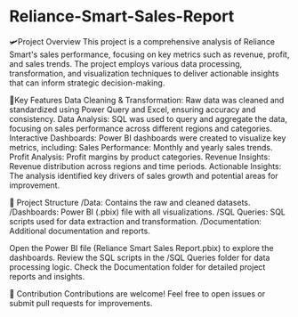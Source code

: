 # Reliance-Smart-Sales-Report
🛩️Project Overview This project is a comprehensive analysis of Reliance Smart's sales performance, focusing on key metrics such as revenue, profit, and sales trends. The project employs various data processing, transformation, and visualization techniques to deliver actionable insights that can inform strategic decision-making.

🔑Key Features Data Cleaning & Transformation: Raw data was cleaned and standardized using Power Query and Excel, ensuring accuracy and consistency. Data Analysis: SQL was used to query and aggregate the data, focusing on sales performance across different regions and categories. Interactive Dashboards: Power BI dashboards were created to visualize key metrics, including: Sales Performance: Monthly and yearly sales trends. Profit Analysis: Profit margins by product categories. Revenue Insights: Revenue distribution across regions and time periods. Actionable Insights: The analysis identified key drivers of sales growth and potential areas for improvement.

📂 Project Structure /Data: Contains the raw and cleaned datasets. /Dashboards: Power BI (.pbix) file with all visualizations. /SQL Queries: SQL scripts used for data extraction and transformation. /Documentation: Additional documentation and reports.

Open the Power BI file (Reliance Smart Sales Report.pbix) to explore the dashboards. Review the SQL scripts in the /SQL Queries folder for data processing logic. Check the Documentation folder for detailed project reports and insights.

🤝 Contribution Contributions are welcome! Feel free to open issues or submit pull requests for improvements.
